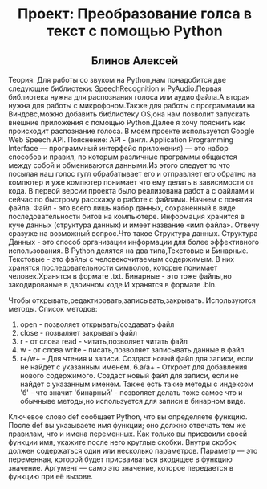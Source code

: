 <h1 align='center'> Проект: Преобразование голса в текст с помощью Python</h1>
<h2 align='center'> Блинов Алексей</h2>

<span>Теория: Для работы со звуком на Python,нам понадобится две следующие библиотеки: SpeechRecognition и PyAudio.Первая библиотека нужна для распознания голоса или аудио файла.А вторая нужна для работы с микрофоном.Также для работы с программами на Виндовс,можно добавить библиотеку OS,она нам позволит запускать внешние приложения с помощью Python.Далее я хочу пояснить как происходит распознание голоса.
В моем проекте используется Google Web Speech API.
 Пояснение: API - (англ. Application Programming Interface — программный интерфейс приложения) — это набор способов и правил, по которым различные программы общаются между собой и обмениваются данными.Из этого следует то что посылая наш голос гугл обрабатывает его и отправляет его обратно на компютер и уже компютер понимает что ему делать в зависимости от кода.
В первой версии проекта было реализована работ а с файлами и сейчас по быстрому расскажу о работе с файлами.
Начнем с понятия файла.
Файл - это всего лишь набор данных, сохраненный в виде последовательности битов на компьютере. Информация хранится в куче данных (структура данных) и имеет название «имя файла». Отвечу сразуже на возможный вопрос.Что такое Структура данных.
Структура Данных - это способ организации информации для более эффективного использования.
В Python делятся на два типа,Текстовые и Бинарные.
Текстовые - это файлы с человекочитаемым содержимым. В них хранятся последовательности символов, которые понимает человек.Хранятся в формате .txt.
Бинарные - это тоже файлы,но закодированые в двоичном коде.И хранятся в формате .bin.

 Чтобы открывать,редактировать,записывать,закрывать. Используются методы.
Список методов:
1. open - позволяет открывать/создавать файл
2. close - позваляет закрывать файл
3. r - от слова read - читать,позволяет читать файл
4. w - от слова write - писать,позволяет записывать данные в файл
5. r+/w+ - Для чтения и записи. Создаст новый файл для записи, если не найдет с указанным именем.
6.a/a+ - Откроет для добавления нового содержимого. Создаст новый файл для записи, если не найдет с указанным именем.
Также есть такие методы с индексом 'б' - что значит 'бинарный' - позволяет делать тоже самое что и обычныве методы,но используется для записи в бинарном виде.

Ключевое слово def сообщает Python, что вы определяете функцию. После def вы указываете имя функции; оно должно отвечать тем же правилам, что и имена переменных.
Как только вы присвоили своей функции имя, укажите после него круглые скобки. Внутри скобок должен содержаться один или несколько параметров.</span>
Параметр — это переменная, которой будет присваиваться входящее в функцию значение.
Аргумент — само это значение, которое передается в функцию при её вызове.
